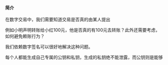 #### 简介
在数字交易中，我们需要知道交易是否真的由某人提出

例如小明声明转账给小红100元，他是否真的有100元去转账？此外还需要考虑，如何避免赖账行为？

我们依赖数字签名可以很好地解决这种问题。

每个人都能生成自己专属的公钥和私钥，生成的私钥绝不能泄露，而公钥则是能够